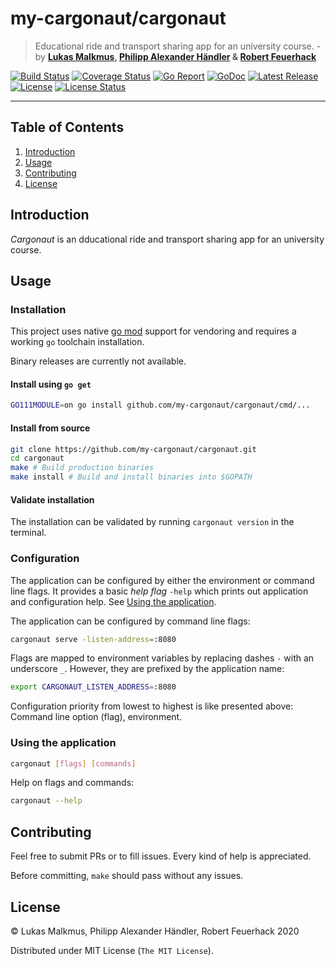 # my-cargonaut/cargonaut

> Educational ride and transport sharing app for an university course. - by **[Lukas Malkmus], [Philipp Alexander Händler] & [Robert Feuerhack]**

[![Build Status][build_badge]][build]
[![Coverage Status][coverage_badge]][coverage]
[![Go Report][report_badge]][report]
[![GoDoc][docs_badge]][docs]
[![Latest Release][release_badge]][release]
[![License][license_badge]][license]
[![License Status][license_status_badge]][license_status]

---

## Table of Contents

1. [Introduction](#introduction)
1. [Usage](#usage)
1. [Contributing](#contributing)
1. [License](#license)

## Introduction

*Cargonaut* is an dducational ride and transport sharing app for an university
course.

## Usage

### Installation

This project uses native [go mod] support for vendoring and requires a working
`go` toolchain installation.

Binary releases are currently not available.

#### Install using `go get`

```bash
GO111MODULE=on go install github.com/my-cargonaut/cargonaut/cmd/...
```

#### Install from source

```bash
git clone https://github.com/my-cargonaut/cargonaut.git
cd cargonaut
make # Build production binaries
make install # Build and install binaries into $GOPATH
```

#### Validate installation

The installation can be validated by running `cargonaut version` in the terminal.

### Configuration

The application can be configured by either the environment or command line
flags. It provides a basic *help flag* `-help` which prints out application
and configuration help. See [Using the application](#using-the-application).

The application can be configured by command line flags:

```bash
cargonaut serve -listen-address=:8080
```

Flags are mapped to environment variables by replacing dashes `-` with an 
underscore `_`. However, they are prefixed by the application name:

```bash
export CARGONAUT_LISTEN_ADDRESS=:8080
```

Configuration priority from lowest to highest is like presented above:
Command line option (flag), environment.

### Using the application

```bash
cargonaut [flags] [commands]
```

Help on flags and commands:

```bash
cargonaut --help
```

## Contributing

Feel free to submit PRs or to fill issues. Every kind of help is appreciated.

Before committing, `make` should pass without any issues.

## License

© Lukas Malkmus, Philipp Alexander Händler, Robert Feuerhack 2020

Distributed under MIT License (`The MIT License`).

<!-- Links -->

[Lukas Malkmus]: https://github.com/lukasmalkmus
[Philipp Alexander Händler]: https://github.com/philippalexanderhaendler
[Robert Feuerhack]: https://github.com/RFeuerhack
[go mod]: https://golang.org/cmd/go/#hdr-Module_maintenance

<!-- Badges -->

[build]: https://travis-ci.com/my-cargonaut/cargonaut
[build_badge]: https://img.shields.io/travis/com/my-cargonaut/cargonaut.svg?style=flat-square
[coverage]: https://codecov.io/gh/my-cargonaut/cargonaut
[coverage_badge]: https://img.shields.io/codecov/c/github/my-cargonaut/cargonaut.svg?style=flat-square
[report]: https://goreportcard.com/report/github.com/my-cargonaut/cargonaut
[report_badge]: https://goreportcard.com/badge/github.com/my-cargonaut/cargonaut?style=flat-square
[docs]: https://godoc.org/github.com/my-cargonaut/cargonaut
[docs_badge]: https://img.shields.io/badge/godoc-reference-blue.svg?style=flat-square
[release]: https://github.com/my-cargonaut/cargonaut/releases
[release_badge]: https://img.shields.io/github/release/my-cargonaut/cargonaut.svg?style=flat-square
[license]: https://opensource.org/licenses/MIT
[license_badge]: https://img.shields.io/github/license/my-cargonaut/cargonaut.svg?color=blue&style=flat-square
[license_status]: https://app.fossa.com/projects/git%2Bgithub.com%2Fmy-cargonaut%2Fcargonaut?ref=badge_shield
[license_status_badge]: https://app.fossa.com/api/projects/git%2Bgithub.com%2Fmy-cargonaut%2Fcargonaut.svg
[license_status_large]: https://app.fossa.com/projects/git%2Bgithub.com%2Fmy-cargonaut%2Fcargonaut?ref=badge_large
[license_status_large_badge]: https://app.fossa.com/api/projects/git%2Bgithub.com%2Fmy-cargonaut%2Fcargonaut.svg?type=large
